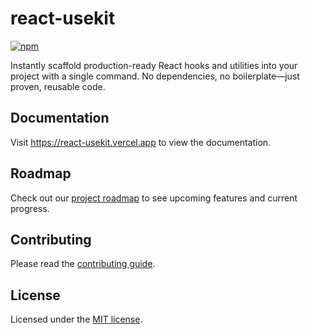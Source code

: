 # react-usekit

[![npm](https://img.shields.io/npm/v/react-usekit)](https://www.npmjs.com/package/react-usekit)

Instantly scaffold production-ready React hooks and utilities into your project with a single command. No dependencies, no boilerplate—just proven, reusable code.

## Documentation

Visit https://react-usekit.vercel.app to view the documentation.

## Roadmap

Check out our [project roadmap](ROADMAP.md) to see upcoming features and current progress.

## Contributing

Please read the [contributing guide](/CONTRIBUTING.md).

## License

Licensed under the [MIT license](LICENSE).
